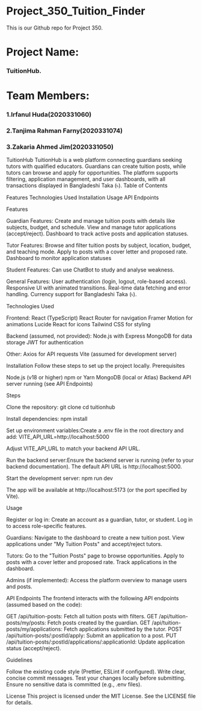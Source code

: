 # Project_350_Tuition_Finder
This is our Github repo for Project 350.
<h1>Project Name:</h1> 
<h3>TuitionHub.</h3>
<h1>Team Members:</h1>
<h3>1.Irfanul Huda(2020331060)</h3>
<h3>2.Tanjima Rahman Farny(2020331074)</h3>
<h3>3.Zakaria Ahmed Jim(2020331050)</h3>
TuitionHub
TuitionHub is a web platform connecting guardians seeking tutors with qualified educators. Guardians can create tuition posts, while tutors can browse and apply for opportunities. The platform supports filtering, application management, and user dashboards, with all transactions displayed in Bangladeshi Taka (৳).
Table of Contents

Features
Technologies Used
Installation
Usage
API Endpoints


Features

Guardian Features:
Create and manage tuition posts with details like subjects, budget, and schedule.
View and manage tutor applications (accept/reject).
Dashboard to track active posts and application statuses.


Tutor Features:
Browse and filter tuition posts by subject, location, budget, and teaching mode.
Apply to posts with a cover letter and proposed rate.
Dashboard to monitor application statuses

Student Features:
Can use ChatBot to study and analyse weakness.

General Features:
User authentication (login, logout, role-based access).
Responsive UI with animated transitions.
Real-time data fetching and error handling.
Currency support for Bangladeshi Taka (৳).



Technologies Used

Frontend:
React (TypeScript)
React Router for navigation
Framer Motion for animations
Lucide React for icons
Tailwind CSS for styling


Backend (assumed, not provided):
Node.js with Express
MongoDB for data storage
JWT for authentication


Other:
Axios for API requests
Vite (assumed for development server)



Installation
Follow these steps to set up the project locally.
Prerequisites

Node.js (v18 or higher)
npm or Yarn
MongoDB (local or Atlas)
Backend API server running (see API Endpoints)

Steps

Clone the repository:
git clone <link>
cd tuitionhub


Install dependencies:
npm install


Set up environment variables:Create a .env file in the root directory and add:
VITE_API_URL=http://localhost:5000

Adjust VITE_API_URL to match your backend API URL.

Run the backend server:Ensure the backend server is running (refer to your backend documentation). The default API URL is http://localhost:5000.

Start the development server:
npm run dev

The app will be available at http://localhost:5173 (or the port specified by Vite).


Usage

Register or log in:
Create an account as a guardian, tutor, or student.
Log in to access role-specific features.


Guardians:
Navigate to the dashboard to create a new tuition post.
View applications under "My Tuition Posts" and accept/reject tutors.


Tutors:
Go to the "Tuition Posts" page to browse opportunities.
Apply to posts with a cover letter and proposed rate.
Track applications in the dashboard.


Admins (if implemented):
Access the platform overview to manage users and posts.



API Endpoints
The frontend interacts with the following API endpoints (assumed based on the code):

GET /api/tuition-posts: Fetch all tuition posts with filters.
GET /api/tuition-posts/my/posts: Fetch posts created by the guardian.
GET /api/tuition-posts/my/applications: Fetch applications submitted by the tutor.
POST /api/tuition-posts/:postId/apply: Submit an application to a post.
PUT /api/tuition-posts/:postId/applications/:applicationId: Update application status (accept/reject).



Guidelines

Follow the existing code style (Prettier, ESLint if configured).
Write clear, concise commit messages.
Test your changes locally before submitting.
Ensure no sensitive data is committed (e.g., .env files).

License
This project is licensed under the MIT License. See the LICENSE file for details.
